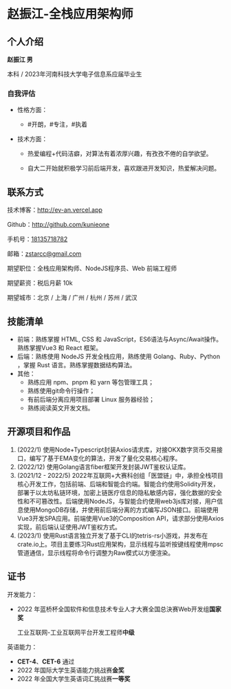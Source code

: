 # 赵振江-全栈应用架构师

## 个人介绍

**赵振江 男** 

本科 / 2023年河南科技大学电子信息系应届毕业生

### 自我评估

- 性格方面：

  - #开朗，#专注，#执着

- 技术方面：

  - 热爱编程+代码洁癖，对算法有着浓厚兴趣，有孜孜不倦的自学欲望。

  - 自大二开始就积极学习前后端开发，喜欢跟进开发知识，热爱解决问题。

## 联系方式

技术博客：http://ev-an.vercel.app

Github：http://github.com/kunieone

手机号：<u>18135718782</u>

邮箱：zstarcc@gmail.com



期望职位：全栈应用架构师、NodeJS程序员、Web 前端工程师

期望薪资：税后月薪 10k

期望城市：北京 / 上海 / 广州 / 杭州 / 苏州 / 武汉

## 技能清单

- 前端：熟练掌握 HTML, CSS 和 JavaScript，ES6语法与Async/Await操作。熟练掌握Vue3 和 React 框架。
- 后端：熟练使用 NodeJS 开发全栈应用，熟练使用 Golang、Ruby、Python ，掌握 Rust 语言。熟练掌握数据结构算法。
- 其他：
  - 熟练应用 npm、pnpm 和 yarn 等包管理工具；
  - 熟练使用git命令行操作；
  - 有前后端分离应用项目部署 Linux 服务器经验；
  - 熟练阅读英文开发文档。

## 开源项目和作品

1. (2022/1) 使用Node+Typescript封装Axios请求库，对接OKX数字货币交易接口，编写了基于EMA变化的算法，开发了量化交易核心程序。
2. (2022/12) 使用Golang语言fiber框架开发封装JWT鉴权认证库。
3. (2021/12 - 2022/5) 2022年互联网+大赛科创组「医盟链」中，承担全栈项目核心开发工作，包括前端、后端和智能合约端。智能合约使用Solidity开发，部署于以太坊私链环境，加密上链医疗信息的隐私敏感内容，强化数据的安全性和不可篡改性。后端使用NodeJS，与智能合约使用web3js库对接，用户信息使用MongoDB存储，并使用前后端分离的方式编写JSON接口。前端使用Vue3开发SPA应用。前端使用Vue3的Composition API，请求部分使用Axios实现，前后端认证使用JWT鉴权方式。
4. (2023/1) 使用Rust语言独立开发了基于CLI的tetris-rs小游戏，并发布在crate.io上。项目主要练习Rust应用架构，显示线程与监听按键线程使用mpsc管道通信，显示线程将命令行调整为Raw模式以方便渲染。

## 证书

开发能力：

- 2022 年蓝桥杯全国软件和信息技术专业人才大赛全国总決赛Web开发组**国家奖**

  工业互联网-工业互联网平台开发工程师**中级**

英语能力：

- **CET-4**、**CET-6** 通过
- 2022 年国际大学生英语能力挑战赛**金奖**
- 2022 年全国大学生英语词汇挑战赛**一等奖**
